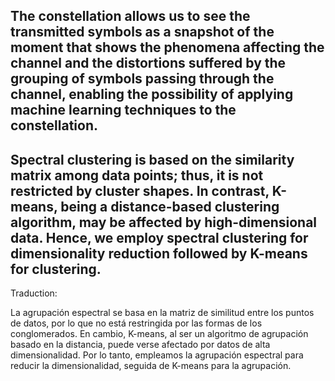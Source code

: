 The constellation allows us to see the transmitted symbols
as a snapshot of the moment that shows the phenomena affecting the channel and the
distortions suffered by the grouping of symbols passing through the channel, enabling the
possibility of applying machine learning techniques to the constellation.
---




Spectral clustering is based on the similarity matrix among data points; thus, it is not restricted by cluster shapes. In contrast, K-means, being a distance-based clustering algorithm, may be affected by high-dimensional data. Hence, we employ spectral clustering for dimensionality reduction followed by K-means for clustering. 
---
Traduction:

La agrupación espectral se basa en la matriz de similitud entre los puntos de datos, por lo que no está restringida por las formas de los conglomerados. En cambio, K-means, al ser un algoritmo de agrupación basado en la distancia, puede verse afectado por datos de alta dimensionalidad. Por lo tanto, empleamos la agrupación espectral para reducir la dimensionalidad, seguida de K-means para la agrupación.